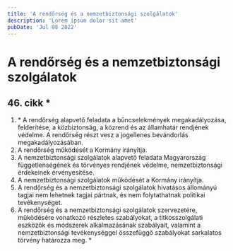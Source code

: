 ```yaml
---
title: 'A rendőrség és a nemzetbiztonsági szolgálatok'
description: 'Lorem ipsum dolor sit amet'
pubDate: 'Jul 08 2022'
---
```


# A rendőrség és a nemzetbiztonsági szolgálatok

## 46. cikk *
1. \* A rendőrség alapvető feladata a bűncselekmények megakadályozása, felderítése, a közbiztonság, a közrend és az államhatár rendjének védelme. A rendőrség részt vesz a jogellenes bevándorlás megakadályozásában.
2. A rendőrség működését a Kormány irányítja.
3. A nemzetbiztonsági szolgálatok alapvető feladata Magyarország függetlenségének és törvényes rendjének védelme, nemzetbiztonsági érdekeinek érvényesítése.
4. A nemzetbiztonsági szolgálatok működését a Kormány irányítja.
5. A rendőrség és a nemzetbiztonsági szolgálatok hivatásos állományú tagjai nem lehetnek tagjai pártnak, és nem folytathatnak politikai tevékenységet.
6. A rendőrség és a nemzetbiztonsági szolgálatok szervezetére, működésére vonatkozó részletes szabályokat, a titkosszolgálati eszközök és módszerek alkalmazásának szabályait, valamint a nemzetbiztonsági tevékenységgel összefüggő szabályokat sarkalatos törvény határozza meg. *
